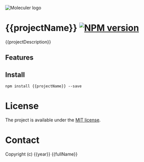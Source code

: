 ![Moleculer logo](http://moleculer.services/images/banner.png)

# {{projectName}} [![NPM version](https://img.shields.io/npm/v/{{projectName}}.svg)](https://www.npmjs.com/package/{{projectName}})

{{projectDescription}}

## Features

## Install
```
npm install {{projectName}} --save
```


# License
The project is available under the [MIT license](https://tldrlegal.com/license/mit-license).

# Contact
Copyright (c) {{year}} {{fullName}}
